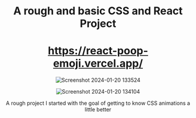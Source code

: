 <div align="center">
  
# A rough and basic CSS and React Project 

# https://react-poop-emoji.vercel.app/

![Screenshot 2024-01-20 133524](https://github.com/AnnaMarieHo/react-poop-emoji/assets/123429357/cb9d94f3-56b3-4bd6-b9a2-0376a44bb6ef)

![Screenshot 2024-01-20 134104](https://github.com/AnnaMarieHo/react-poop-emoji/assets/123429357/537a1ecc-c0c6-4b8d-9d8d-ada783493bf0)


A rough project I started with the goal of getting to know CSS animations a little better

</div>
